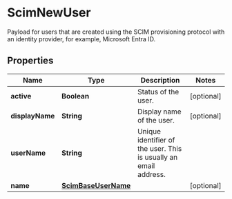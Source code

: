 

# ScimNewUser

Payload for users that are created using the SCIM provisioning protocol with an identity provider, for example, Microsoft Entra ID.
## Properties

Name | Type | Description | Notes
------------ | ------------- | ------------- | -------------
**active** | **Boolean** | Status of the user. |  [optional]
**displayName** | **String** | Display name of the user. |  [optional]
**userName** | **String** | Unique identifier of the user. This is usually an email address. | 
**name** | [**ScimBaseUserName**](ScimBaseUserName.md) |  |  [optional]




